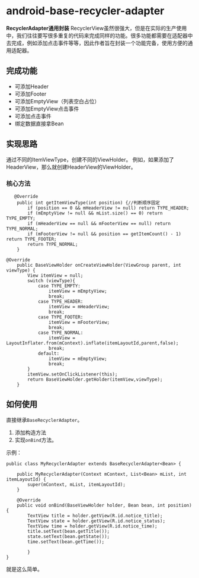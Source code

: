 # android-base-recycler-adapter
**RecyclerAdapter通用封装**
RecyclerView虽然很强大，但是在实际的生产使用中，我们往往要写很多重复的代码来完成同样的功能。很多功能都需要在适配器中去完成，例如添加点击事件等等，因此作者旨在封装一个功能完备，使用方便的通用适配器。
## 完成功能
- 可添加Header
- 可添加Footer
- 可添加EmptyView（列表空白占位）
- 可添加EmptyView点击事件
- 可添加点击事件
- 绑定数据直接拿Bean
<!-- more -->
## 实现思路
通过不同的ItemViewType，创建不同的ViewHolder。
例如，如果添加了HeaderView，那么就创建HeaderView的ViewHolder。
### 核心方法

```
   @Override
    public int getItemViewType(int position) {//判断顺序固定
        if (position == 0 && mHeaderView != null) return TYPE_HEADER;
        if (mEmptyView != null && mList.size() == 0) return TYPE_EMPTY;
        if (mHeaderView == null && mFooterView == null) return TYPE_NORMAL;
        if (mFooterView != null && position == getItemCount() - 1) return TYPE_FOOTER;
        return TYPE_NORMAL;
    }

```


```
@Override
    public BaseViewHolder onCreateViewHolder(ViewGroup parent, int viewType) {
        View itemView = null;
        switch (viewType){
            case TYPE_EMPTY:
                itemView = mEmptyView;
                break;
            case TYPE_HEADER:
                itemView = mHeaderView;
                break;
            case TYPE_FOOTER:
                itemView = mFooterView;
                break;
            case TYPE_NORMAL:
                itemView = LayoutInflater.from(mContext).inflate(itemLayoutId,parent,false);
                break;
            default:
                itemView = mEmptyView;
                break;
        }
        itemView.setOnClickListener(this);
        return BaseViewHolder.getHolder(itemView,viewType);
    }

```

## 如何使用

直接继承`BaseRecyclerAdapter`。

1. 添加构造方法
2. 实现`onBind`方法。

示例：

```
public class MyRecyclerAdapter extends BaseRecyclerAdapter<Bean> {

    public MyRecyclerAdapter(Context mContext, List<Bean> mList, int itemLayoutId) {
        super(mContext, mList, itemLayoutId);
    }

    @Override
    public void onBind(BaseViewHolder holder, Bean bean, int position) {
        TextView title = holder.getView(R.id.notice_title);
        TextView state = holder.getView(R.id.notice_status);
        TextView time = holder.getView(R.id.notice_time);
        title.setText(bean.getTitle());
        state.setText(bean.getState());
        time.setText(bean.getTime());

        }
}

```
就是这么简单。

